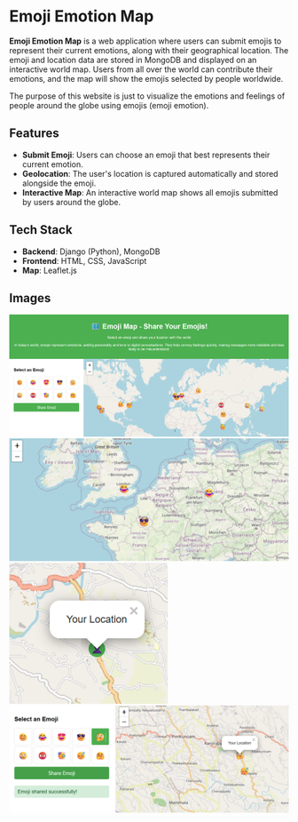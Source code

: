 # Emoji Emotion Map

**Emoji Emotion Map** is a web application where users can submit emojis to represent their current emotions, along with their geographical location. The emoji and location data are stored in MongoDB and displayed on an interactive world map. Users from all over the world can contribute their emotions, and the map will show the emojis selected by people worldwide.

The purpose of this website is just to visualize the emotions and feelings of people around the globe using emojis (emoji emotion). 

## Features

- **Submit Emoji**: Users can choose an emoji that best represents their current emotion.
- **Geolocation**: The user's location is captured automatically and stored alongside the emoji.
- **Interactive Map**: An interactive world map shows all emojis submitted by users around the globe.

## Tech Stack

- **Backend**: Django (Python), MongoDB
- **Frontend**: HTML, CSS, JavaScript
- **Map**: Leaflet.js


## Images
![Website](map1.png)
![zoom mape image](map2.png)
![your location](map3.png)
![uploading emoji emotion](map4.png)
